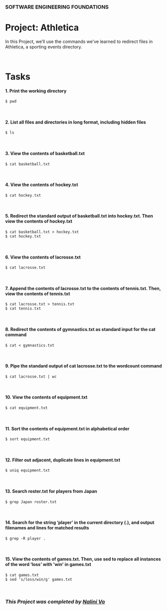 ### **SOFTWARE ENGINEERING FOUNDATIONS**
# **Project: Athletica**

In this Project, we’ll use the commands we've learned to redirect files in Athletica, a sporting events directory.

<br>

# **Tasks**
#### **1. Print the working directory**

```
$ pwd
```

<br>

#### **2. List all files and directories in long format, including hidden files**

```
$ ls
```

<br>

#### **3. View the contents of basketball.txt**

```
$ cat basketball.txt
```

<br>

#### **4. View the contents of hockey.txt**

```
$ cat hockey.txt
```

<br>

#### **5. Redirect the standard output of basketball.txt into hockey.txt. Then view the contents of hockey.txt**

```
$ cat basketball.txt > hockey.txt
$ cat hockey.txt
```

<br>

#### **6. View the contents of lacrosse.txt**

```
$ cat lacrosse.txt
```

<br>

#### **7. Append the contents of lacrosse.txt to the contents of tennis.txt. Then, view the contents of tennis.txt**

```
$ cat lacrosse.txt > tennis.txt
$ cat tennis.txt
```

<br>

#### **8. Redirect the contents of gymnastics.txt as standard input for the cat command**

```
$ cat < gymnastics.txt
```

<br>

#### **9. Pipe the standard output of cat lacrosse.txt to the wordcount command**

```
$ cat lacrosse.txt | wc
```

<br>

#### **10. View the contents of equipment.txt**

```
$ cat equipment.txt
```

<br>

#### **11. Sort the contents of equipment.txt in alphabetical order**

```
$ sort equipment.txt
```

<br>

#### **12. Filter out adjacent, duplicate lines in equipment.txt**

```
$ uniq equipment.txt
```

<br>

#### **13. Search roster.txt for players from Japan**

```
$ grep Japan roster.txt 
```

<br>

#### **14. Search for the string ‘player’ in the current directory (.), and output filenames and lines for matched results**

```
$ grep -R player .
```

<br>

#### **15. View the contents of games.txt. Then, use sed to replace all instances of the word ‘loss’ with 'win' in games.txt**

```
$ cat games.txt
$ sed 's/loss/win/g' games.txt
```

<br>

### ***This Project was completed by [Nalini Vo](https://github.com/Nalini1998)***